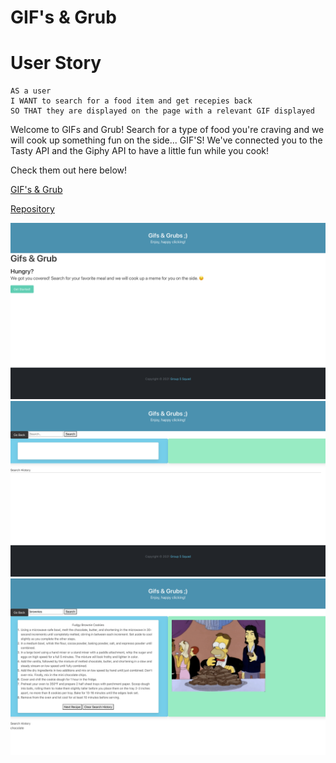 # GIF's & Grub

# User Story

```
AS a user
I WANT to search for a food item and get recepies back
SO THAT they are displayed on the page with a relevant GIF displayed
```

Welcome to GIFs and Grub! Search for a type of food you're craving and we will cook up something fun on the side...
GIF'S!
We've connected you to the Tasty API and the Giphy API to have a little fun while you cook! 

Check them out here below!

[GIF's & Grub](https://joecliffordofficial.github.io/project_one_gr5/)

[Repository](https://github.com/joecliffordofficial/project_one_gr5)

<img src ="./assets/images/screenShotOne.png">
<img src ="./assets/images/screenShotTwo.png">
<img src ="./assets/images/screenShotThree.png">